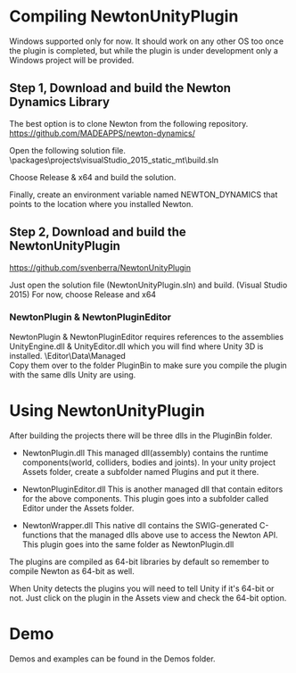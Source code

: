 
# Compiling NewtonUnityPlugin

Windows supported only for now.
It should work on any other OS too once the plugin is completed, but while the plugin is under development only a Windows project will be provided. 

## Step 1, Download and build the Newton Dynamics Library 

The best option is to clone Newton from the following repository.
https://github.com/MADEAPPS/newton-dynamics/

Open the following solution file.
<newton install dir >\packages\projects\visualStudio_2015_static_mt\build.sln

Choose Release & x64 and build the solution.

Finally, create an environment variable named NEWTON_DYNAMICS that points to the location where you installed Newton.

## Step 2, Download and build the NewtonUnityPlugin
https://github.com/svenberra/NewtonUnityPlugin

Just open the solution file (NewtonUnityPlugin.sln) and build. (Visual Studio 2015)
For now, choose Release and x64

### NewtonPlugin & NewtonPluginEditor
NewtonPlugin & NewtonPluginEditor requires references to the assemblies UnityEngine.dll & UnityEditor.dll which you will find where Unity 3D is installed.
<Unity Installdir>\Editor\Data\Managed\
Copy them over to the folder PluginBin to make sure you compile the plugin with the same dlls Unity are using. 


# Using NewtonUnityPlugin

After building the projects there will be three dlls in the PluginBin folder.

* NewtonPlugin.dll
This managed dll(assembly) contains the runtime components(world, colliders, bodies and joints).
In your unity project Assets folder, create a subfolder named Plugins and put it there.  

* NewtonPluginEditor.dll
This is another managed dll that contain editors for the above components.
This plugin goes into a subfolder called Editor under the Assets folder.  

* NewtonWrapper.dll
This native dll contains the SWIG-generated C-functions that the managed dlls above use to access the Newton API.
This plugin goes into the same folder as NewtonPlugin.dll

The plugins are compiled as 64-bit libraries by default so remember to compile Newton as 64-bit as well.

When Unity detects the plugins you will need to tell Unity if it's 64-bit or not.
Just click on the plugin in the Assets view and check the 64-bit option.

Demo
====

Demos and examples can be found in the Demos folder.





